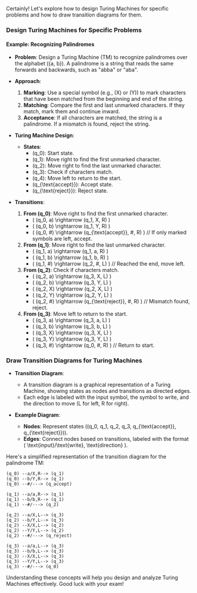 
Certainly! Let's explore how to design Turing Machines for specific problems and how to draw transition diagrams for them.

### Design Turing Machines for Specific Problems

#### Example: Recognizing Palindromes

- **Problem**: Design a Turing Machine (TM) to recognize palindromes over the alphabet \(\{a, b\}\). A palindrome is a string that reads the same forwards and backwards, such as "abba" or "aba".

- **Approach**:
  1. **Marking**: Use a special symbol (e.g., \(X\) or \(Y\)) to mark characters that have been matched from the beginning and end of the string.
  2. **Matching**: Compare the first and last unmarked characters. If they match, mark them and continue inward.
  3. **Acceptance**: If all characters are matched, the string is a palindrome. If a mismatch is found, reject the string.

- **Turing Machine Design**:
  - **States**:
    - \(q_0\): Start state.
    - \(q_1\): Move right to find the first unmarked character.
    - \(q_2\): Move right to find the last unmarked character.
    - \(q_3\): Check if characters match.
    - \(q_4\): Move left to return to the start.
    - \(q_{\text{accept}}\): Accept state.
    - \(q_{\text{reject}}\): Reject state.

- **Transitions**:
  1. **From \(q_0\)**: Move right to find the first unmarked character.
     - \( (q_0, a) \rightarrow (q_1, X, R) \)
     - \( (q_0, b) \rightarrow (q_1, Y, R) \)
     - \( (q_0, \#) \rightarrow (q_{\text{accept}}, \#, R) \) // If only marked symbols are left, accept.
  2. **From \(q_1\)**: Move right to find the last unmarked character.
     - \( (q_1, a) \rightarrow (q_1, a, R) \)
     - \( (q_1, b) \rightarrow (q_1, b, R) \)
     - \( (q_1, \#) \rightarrow (q_2, \#, L) \) // Reached the end, move left.
  3. **From \(q_2\)**: Check if characters match.
     - \( (q_2, a) \rightarrow (q_3, X, L) \)
     - \( (q_2, b) \rightarrow (q_3, Y, L) \)
     - \( (q_2, X) \rightarrow (q_2, X, L) \)
     - \( (q_2, Y) \rightarrow (q_2, Y, L) \)
     - \( (q_2, \#) \rightarrow (q_{\text{reject}}, \#, R) \) // Mismatch found, reject.
  4. **From \(q_3\)**: Move left to return to the start.
     - \( (q_3, a) \rightarrow (q_3, a, L) \)
     - \( (q_3, b) \rightarrow (q_3, b, L) \)
     - \( (q_3, X) \rightarrow (q_3, X, L) \)
     - \( (q_3, Y) \rightarrow (q_3, Y, L) \)
     - \( (q_3, \#) \rightarrow (q_0, \#, R) \) // Return to start.

### Draw Transition Diagrams for Turing Machines

- **Transition Diagram**:
  - A transition diagram is a graphical representation of a Turing Machine, showing states as nodes and transitions as directed edges.
  - Each edge is labeled with the input symbol, the symbol to write, and the direction to move (L for left, R for right).

- **Example Diagram**:
  - **Nodes**: Represent states (\(q_0, q_1, q_2, q_3, q_{\text{accept}}, q_{\text{reject}}\)).
  - **Edges**: Connect nodes based on transitions, labeled with the format \( \text{input}/\text{write}, \text{direction} \).

Here's a simplified representation of the transition diagram for the palindrome TM:

```
(q_0) --a/X,R--> (q_1)
(q_0) --b/Y,R--> (q_1)
(q_0) --#/---> (q_accept)

(q_1) --a/a,R--> (q_1)
(q_1) --b/b,R--> (q_1)
(q_1) --#/---> (q_2)

(q_2) --a/X,L--> (q_3)
(q_2) --b/Y,L--> (q_3)
(q_2) --X/X,L--> (q_2)
(q_2) --Y/Y,L--> (q_2)
(q_2) --#/---> (q_reject)

(q_3) --a/a,L--> (q_3)
(q_3) --b/b,L--> (q_3)
(q_3) --X/X,L--> (q_3)
(q_3) --Y/Y,L--> (q_3)
(q_3) --#/---> (q_0)
```

Understanding these concepts will help you design and analyze Turing Machines effectively. Good luck with your exam!

